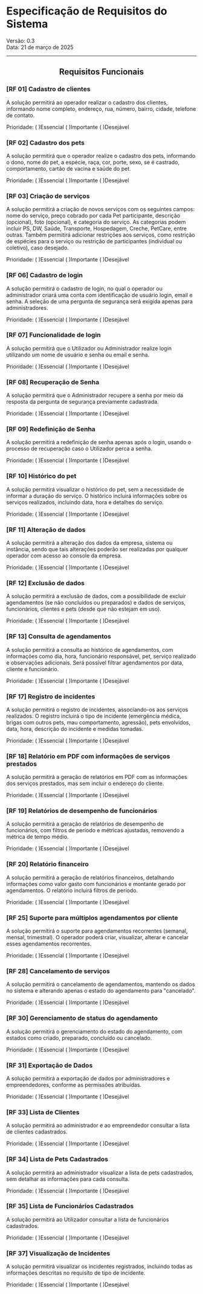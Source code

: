 # Especificação de Requisitos do Sistema
Versão: 0.3  
Data: 21 de março de 2025
<hr>  

## <center>Requisitos Funcionais</center>

### [RF 01] Cadastro de clientes
A solução permitirá ao operador realizar o cadastro dos clientes, informando nome completo, endereço, rua, número, bairro, cidade, telefone de contato.

Prioridade:  ( )Essencial  ( )Importante  ( )Desejável

### [RF 02] Cadastro dos pets
A solução permitirá que o operador realize o cadastro dos pets, informando o dono, nome do pet, a espécie, raça, cor, porte, sexo, se é castrado, comportamento, cartão de vacina e saúde do pet.

Prioridade:  ( )Essencial  ( )Importante  ( )Desejável

### [RF 03] Criação de serviços
A solução permitirá a criação de novos serviços com os seguintes campos: nome do serviço, preço cobrado por cada Pet participante, descrição (opcional), foto (opcional), e categoria do serviço. As categorias podem incluir PS, DW, Saúde, Transporte, Hospedagem, Creche, PetCare, entre outras. Também permitirá adicionar restrições aos serviços, como restrição de espécies para o serviço ou restrição de participantes (individual ou coletivo), caso desejado.

Prioridade:  ( )Essencial  ( )Importante  ( )Desejável

### [RF 06] Cadastro de login
A solução permitirá o cadastro de login, no qual o operador ou administrador criará uma conta com identificação de usuário login, email e senha. A seleção de uma pergunta de segurança será exigida apenas para administradores.

Prioridade:  ( )Essencial  ( )Importante  ( )Desejável

### [RF 07] Funcionalidade de login
A solução permitirá que o Utilizador ou Administrador realize login utilizando um nome de usuário e senha ou email e senha.

Prioridade:  ( )Essencial  ( )Importante  ( )Desejável

### [RF 08] Recuperação de Senha
A solução permitirá que o Administrador recupere a senha por meio da resposta da pergunta de segurança previamente cadastrada.

Prioridade:  ( )Essencial  ( )Importante  ( )Desejável

### [RF 09] Redefinição de Senha
A solução permitirá a redefinição de senha apenas após o login, usando o processo de recuperação caso o Utilizador perca a senha.

Prioridade:  ( )Essencial  ( )Importante  ( )Desejável

### [RF 10] Histórico do pet
A solução permitirá visualizar o histórico do pet, sem a necessidade de informar a duração do serviço. O histórico incluirá informações sobre os serviços realizados, incluindo data, hora e detalhes do serviço.

Prioridade:  ( )Essencial  ( )Importante  ( )Desejável

### [RF 11] Alteração de dados
A solução permitirá a alteração dos dados da empresa, sistema ou instância, sendo que tais alterações poderão ser realizadas por qualquer operador com acesso ao console da empresa.

Prioridade:  ( )Essencial  ( )Importante  ( )Desejável

### [RF 12] Exclusão de dados
A solução permitirá a exclusão de dados, com a possibilidade de excluir agendamentos (se não concluídos ou preparados) e dados de serviços, funcionários, clientes e pets (desde que não estejam em uso).

Prioridade:  ( )Essencial  ( )Importante  ( )Desejável

### [RF 13] Consulta de agendamentos
A solução permitirá a consulta ao histórico de agendamentos, com informações como dia, hora, funcionário responsável, pet, serviço realizado e observações adicionais. Será possível filtrar agendamentos por data, cliente e funcionário.

Prioridade:  ( )Essencial  ( )Importante  ( )Desejável

### [RF 17] Registro de incidentes
A solução permitirá o registro de incidentes, associando-os aos serviços realizados. O registro incluirá o tipo de incidente (emergência médica, brigas com outros pets, mau comportamento, agressão), pets envolvidos, data, hora, descrição do incidente e medidas tomadas.

Prioridade:  ( )Essencial  ( )Importante  ( )Desejável

### [RF 18] Relatório em PDF com informações de serviços prestados
A solução permitirá a geração de relatórios em PDF com as informações dos serviços prestados, mas sem incluir o endereço do cliente.

Prioridade:  ( )Essencial  ( )Importante  ( )Desejável

### [RF 19] Relatórios de desempenho de funcionários
A solução permitirá a geração de relatórios de desempenho de funcionários, com filtros de período e métricas ajustadas, removendo a métrica de tempo médio.

Prioridade:  ( )Essencial  ( )Importante  ( )Desejável

### [RF 20] Relatório financeiro
A solução permitirá a geração de relatórios financeiros, detalhando informações como valor gasto com funcionários e montante gerado por agendamentos. O relatório incluirá filtros de período.

Prioridade:  ( )Essencial  ( )Importante  ( )Desejável

### [RF 25] Suporte para múltiplos agendamentos por cliente
A solução permitirá o suporte para agendamentos recorrentes (semanal, mensal, trimestral). O operador poderá criar, visualizar, alterar e cancelar esses agendamentos recorrentes.

Prioridade:  ( )Essencial  ( )Importante  ( )Desejável

### [RF 28] Cancelamento de serviços
A solução permitirá o cancelamento de agendamentos, mantendo os dados no sistema e alterando apenas o estado do agendamento para "cancelado".

Prioridade:  ( )Essencial  ( )Importante  ( )Desejável

### [RF 30] Gerenciamento de status do agendamento
A solução permitirá o gerenciamento do estado do agendamento, com estados como criado, preparado, concluído ou cancelado.

Prioridade:  ( )Essencial  ( )Importante  ( )Desejável

### [RF 31] Exportação de Dados
A solução permitirá a exportação de dados por administradores e empreendedores, conforme as permissões atribuídas.

Prioridade:  ( )Essencial  ( )Importante  ( )Desejável

### [RF 33] Lista de Clientes
A solução permitirá ao administrador e ao empreendedor consultar a lista de clientes cadastrados.

Prioridade:  ( )Essencial  ( )Importante  ( )Desejável

### [RF 34] Lista de Pets Cadastrados
A solução permitirá ao administrador visualizar a lista de pets cadastrados, sem detalhar as informações para cada consulta.

Prioridade:  ( )Essencial  ( )Importante  ( )Desejável

### [RF 35] Lista de Funcionários Cadastrados
A solução permitirá ao Utilizador consultar a lista de funcionários cadastrados.

Prioridade:  ( )Essencial  ( )Importante  ( )Desejável

### [RF 37] Visualização de Incidentes
A solução permitirá visualizar os incidentes registrados, incluindo todas as informações descritas no requisito de tipo de incidente.

Prioridade:  ( )Essencial  ( )Importante  ( )Desejável

